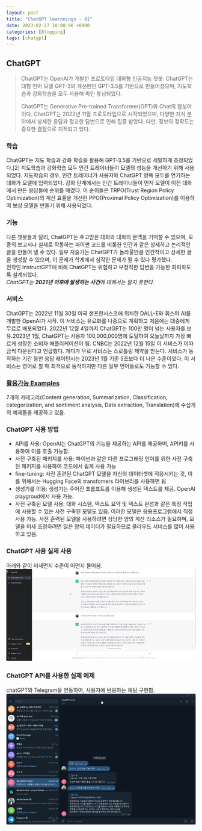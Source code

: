 ```yaml
---
layout: post
title: "ChatGPT learnnings - 01"
date: 2023-02-27 10:08:00 +0900
categories: [Blogging]
tags: [chatgpt]
---
```


## ChatGPT

> ChatGPT는 OpenAI가 개발한 프로토타입 대화형 인공지능 챗봇. ChatGPT는 대형 언어 모델 GPT-3의 개선판인 GPT-3.5를 기반으로 만들어졌으며, 지도학습과 강화학습을 모두 사용해 파인 튜닝되었다.
>
> ChatGPT는 Generative Pre-trained Transformer(GPT)와 Chat의 합성어이다. ChatGPT는 2022년 11월 프로토타입으로 시작되었으며, 다양한 지식 분야에서 상세한 응답과 정교한 답변으로 인해 집중 받았다. 다만, 정보의 정확도는 중요한 결점으로 지적되고 있다.

### 학습

ChatGPT는 지도 학습과 강화 학습을 활용해 GPT-3.5를 기반으로 세밀하게 조정되었다.[2] 지도학습과 강화학습 모두 인간 트레이너들이 모델의 성능을 개선하기 위해 사용되었다. 지도학습의 경우, 인간 트레이너가 사용자와 ChatGPT 양쪽 모두를 연기하는 대화가 모델에 입력되었다. 강화 단계에서는 인간 트레이너들이 먼저 모델이 이전 대화에서 만든 응답들에 순위를 매겼다. 이 순위들은 TRPO(Trust Region Policy Optimization)의 계산 효율을 개선한 PPO(Proximal Policy Optimization)를 이용하여 보상 모델을 만들기 위해 사용되었다.

### 기능

다른 챗봇들과 달리, ChatGPT는 주고받은 대화와 대화의 문맥을 기억할 수 있으며, 모종의 보고서나 실제로 작동하는 파이썬 코드를 비롯한 인간과 같은 상세하고 논리적인 글을 만들어 낼 수 있다. 일부 저술가는 ChatGPT가 놀라울만큼 인간적이고 상세한 글을 생성할 수 있으며, 이 문제가 학계에서 심각한 문제가 될 수 있다 평가했다.  
전작인 InstructGPT에 비해 ChatGPT는 위험하고 부정직한 답변을 가능한 회피하도록 설계되었다.  
_ChatGPT는 **2021년 이후에 발생하는 사건**에 대해서는 알지 못한다._

### 서비스

ChatGPT는 2022년 11월 30일 미국 샌프란시스코에 위치한 DALL-E와 휘스퍼 AI를 개발한 OpenAI가 시작. 이 서비스는 유료화를 나중으로 계획하고 처음에는 대중에게 무료로 배포되었다. 2022년 12월 4일까지 ChatGPT는 100만 명이 넘는 사용자를 보유.2023년 1월, ChatGPT는 사용자 100,000,000명에 도달하여 오늘날까지 가장 빠르게 성장한 소비자 애플리케이션이 됨. CNBC는 2022년 12월 15일 이 서비스가 이따금씩 다운된다고 언급했다. 게다가 무료 서비스는 스로틀링 제약을 받는다. 서비스가 동작하는 기간 동안 응답 레이턴시는 2023년 1월 기준 5초보다 더 나은 수준이었다. 이 서비스는 영어로 할 때 최적으로 동작하지만 다른 일부 언어들로도 기능할 수 있다.

### [활용가능 Examples](https://platform.openai.com/examples)

7개의 카테고리(Content generation, Summarization, Classification, categorization, and sentiment analysis, Data extraction, Translation)에 수십개의 예제들을 제공하고 있음.

### ChatGPT 사용 방법

- API를 사용: OpenAI는 ChatGPT의 기능을 제공하는 API를 제공하며, API키를 사용하여 이를 호출 가능함.
- 사전 구축된 패키지를 사용: 파이썬과 같은 다른 프로그래밍 언어를 위한 사전 구축된 패키지를 사용하여 코드에서 쉽게 사용 가능
- fine-tuning: 사전 훈련된 ChatGPT 모델을 자신의 데이터셋에 적응시키는 것, 이를 위해서는 Hugging Face의 transfomers 라이브리를 사용하면 됨
- 생성기를 이용: 생성기는 주어진 프롬프트를 이용해 생성된 텍스트를 제공. OpenAI playgroud에서 사용 가능.
- 사전 구축된 모델 사용: 대화 시스템, 텍스트 요약 및 텍스트 완성과 같은 특정 작업에 사용할 수 있는 사전 구축된 모델도 있음. 이러한 모델은 응용프로그램에서 직접 사용 가능. 사전 훈력된 모델을 사용하려면 상당한 양의 계산 리소스가 필요하며, 모델을 미세 조정하려면 많은 양의 데이터가 필요하므로 클라우드 서비스를 많이 사용하고 있음.

### ChatGPT 사용 실제 사용

아래와 같이 미세먼지 수준이 어떤지 물어봄.
![chatgpt](/assets/img/202302/chatgpt_pm10.png)

### ChatGPT API를 사용한 실제 예제

chatGPT와 Telegram을 연동하여, 사용자에 반응하는 채팅 구현함.
![chatgpt](/assets/img/202302/chatgpt_02.png)

